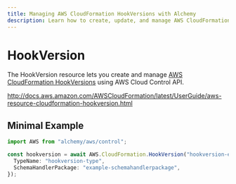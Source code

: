 ```yaml
---
title: Managing AWS CloudFormation HookVersions with Alchemy
description: Learn how to create, update, and manage AWS CloudFormation HookVersions using Alchemy Cloud Control.
---
```


# HookVersion

The HookVersion resource lets you create and manage [AWS CloudFormation HookVersions](https://docs.aws.amazon.com/cloudformation/latest/userguide/) using AWS Cloud Control API.

http://docs.aws.amazon.com/AWSCloudFormation/latest/UserGuide/aws-resource-cloudformation-hookversion.html

## Minimal Example

```ts
import AWS from "alchemy/aws/control";

const hookversion = await AWS.CloudFormation.HookVersion("hookversion-example", {
  TypeName: "hookversion-type",
  SchemaHandlerPackage: "example-schemahandlerpackage",
});
```

